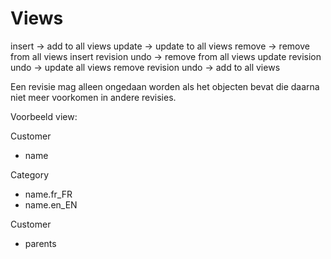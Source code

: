 # Views

insert -> add to all views
update -> update to all views
remove -> remove from all views
insert revision undo -> remove from all views
update revision undo -> update all views
remove revision undo -> add to all views

Een revisie mag alleen ongedaan worden als het objecten bevat die daarna niet meer voorkomen in andere revisies.

Voorbeeld view:

Customer

- name

Category

- name.fr_FR
- name.en_EN

Customer

- parents

